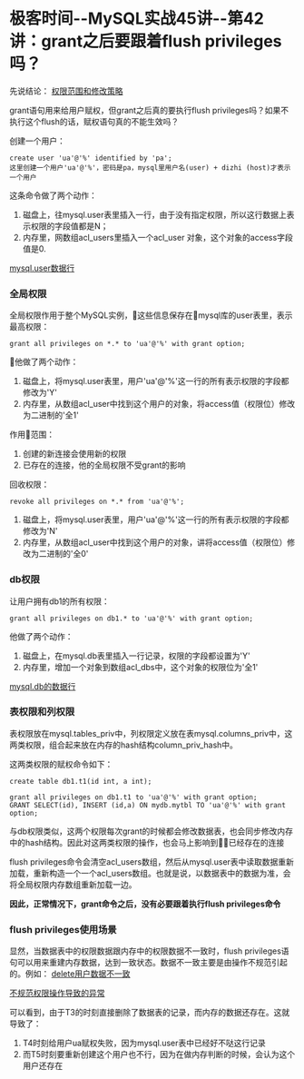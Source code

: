 # 极客时间--MySQL实战45讲--第42讲：grant之后要跟着flush privileges吗？

先说结论：
[权限范围和修改策略](../images/mysql实战45讲/权限范围和修改策略.jpg)

grant语句用来给用户赋权，但grant之后真的要执行flush privileges吗？如果不执行这个flush的话，赋权语句真的不能生效吗？

创建一个用户：

    create user 'ua'@'%' identified by 'pa';
    这里创建一个用户'ua'@'%'，密码是pa，mysql里用户名(user) + dizhi (host)才表示一个用户
这条命令做了两个动作：
1. 磁盘上，往mysql.user表里插入一行，由于没有指定权限，所以这行数据上表示权限的字段值都是N；
2. 内存里，网数组acl_users里插入一个acl_user
对象，这个对象的access字段值是0.

[mysql.user数据行](../images/mysql实战45讲/mysql.user数据行.png)

### 全局权限
全局权限作用于整个MySQL实例，这些信息保存在mysql库的user表里，表示最高权限：

    grant all privileges on *.* to 'ua'@'%' with grant option;
他做了两个动作：
1. 磁盘上，将mysql.user表里，用户'ua'@'%'这一行的所有表示权限的字段都修改为'Y'
2. 内存里，从数组acl_user中找到这个用户的对象，将access值（权限位）修改为二进制的'全1'

作用范围：
1. 创建的新连接会使用新的权限
2. 已存在的连接，他的全局权限不受grant的影响

回收权限：

    revoke all privileges on *.* from 'ua'@'%';

1. 磁盘上，将mysql.user表里，用户'ua'@'%'这一行的所有表示权限的字段都修改为'N'
2. 内存里，从数组acl_user中找到这个用户的对象，讲将access值（权限位）修改为二进制的'全0'

### db权限
让用户拥有db1的所有权限：

    grant all privileges on db1.* to 'ua'@'%' with grant option;
他做了两个动作：
1. 磁盘上，在mysql.db表里插入一行记录，权限的字段都设置为'Y'
2. 内存里，增加一个对象到数组acl_dbs中，这个对象的权限位为'全1'

[mysql.db的数据行](../images/mysql实战45讲/mysql.db的数据行.png)

### 表权限和列权限
表权限放在mysql.tables_priv中，列权限定义放在表mysql.columns_priv中，这两类权限，组合起来放在内存的hash结构column_priv_hash中。

这两类权限的赋权命令如下：

    create table db1.t1(id int, a int);

    grant all privileges on db1.t1 to 'ua'@'%' with grant option;
    GRANT SELECT(id), INSERT (id,a) ON mydb.mytbl TO 'ua'@'%' with grant option;
与db权限类似，这两个权限每次grant的时候都会修改数据表，也会同步修改内存中的hash结构。因此对这两类权限的操作，也会马上影响到已经存在的连接

flush privileges命令会清空acl_users数组，然后从mysql.user表中读取数据重新加载，重新构造一个一个acl_users数组。也就是说，以数据表中的数据为准，会将全局权限内存数组重新加载一边。

**因此，正常情况下，grant命令之后，没有必要跟着执行flush privileges命令**

### flush privileges使用场景
显然，当数据表中的权限数据跟内存中的权限数据不一致时，flush privileges语句可以用来重建内存数据，达到一致状态。数据不一致主要是由操作不规范引起的。例如：
[delete用户数据不一致](../images/mysql实战45讲/delete用户数据不一致.png)

[不规范权限操作导致的异常](../images/mysql实战45讲/不规范权限操作导致的异常.png)

可以看到，由于T3的时刻直接删除了数据表的记录，而内存的数据还存在。这就导致了：
1. T4时刻给用户ua赋权失败，因为mysql.user表中已经好不哒这行记录
2. 而T5时刻要重新创建这个用户也不行，因为在做内存判断的时候，会认为这个用户还存在
